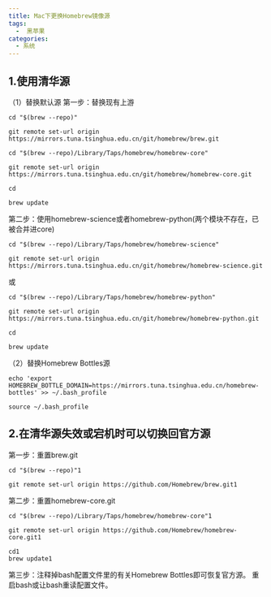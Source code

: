 ```yaml
---
title: Mac下更换Homebrew镜像源
tags: 
  -  黑苹果
categories:
  - 系统
---
```


## 1.使用清华源

（1）替换默认源 
第一步：替换现有上游

```
cd "$(brew --repo)"
```

```
git remote set-url origin https://mirrors.tuna.tsinghua.edu.cn/git/homebrew/brew.git
```

```
cd "$(brew --repo)/Library/Taps/homebrew/homebrew-core"
```

```
git remote set-url origin https://mirrors.tuna.tsinghua.edu.cn/git/homebrew/homebrew-core.git
```

```
cd 
```

```
brew update
```

第二步：使用homebrew-science或者homebrew-python(两个模块不存在，已被合并进core)

```
cd "$(brew --repo)/Library/Taps/homebrew/homebrew-science"
```

```
git remote set-url origin https://mirrors.tuna.tsinghua.edu.cn/git/homebrew/homebrew-science.git
```

或

```
cd "$(brew --repo)/Library/Taps/homebrew/homebrew-python"
```

```
git remote set-url origin https://mirrors.tuna.tsinghua.edu.cn/git/homebrew/homebrew-python.git
```

```
cd 
```

```
brew update
```

（2）替换Homebrew Bottles源

```
echo 'export HOMEBREW_BOTTLE_DOMAIN=https://mirrors.tuna.tsinghua.edu.cn/homebrew-bottles' >> ~/.bash_profile
```

```
source ~/.bash_profile
```

## 2.在清华源失效或宕机时可以切换回官方源

第一步：重置brew.git

```
cd "$(brew --repo)"1
```

```
git remote set-url origin https://github.com/Homebrew/brew.git1
```

第二步：重置homebrew-core.git

```
cd "$(brew --repo)/Library/Taps/homebrew/homebrew-core"1
```

```
git remote set-url origin https://github.com/Homebrew/homebrew-core.git1
```

```
cd1
brew update1
```

第三步：注释掉bash配置文件里的有关Homebrew Bottles即可恢复官方源。 重启bash或让bash重读配置文件。